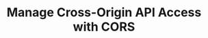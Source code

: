 ---
title: Manage Cross-Origin API Access with CORS
slug: /security/manage-crossorigin-api-acces--with-cors
---